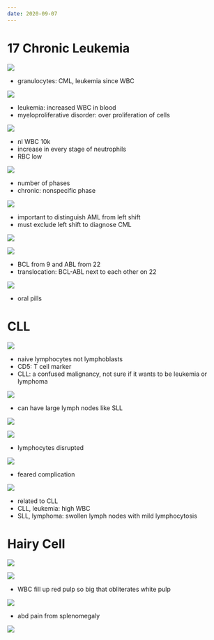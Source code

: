```yaml
---
date: 2020-09-07
---
```


# 17 Chronic Leukemia

<!-- CML pathogenesis, histology, symptoms.. -->

![](https://photos.thisispiggy.com/file/wikiFiles/XV1Bgit.jpg)

- granulocytes: CML, leukemia since WBC

![](https://photos.thisispiggy.com/file/wikiFiles/40mlYAf.jpg)

- leukemia: increased WBC in blood
- myeloproliferative disorder: over proliferation of cells

![](https://photos.thisispiggy.com/file/wikiFiles/plLX9DY.jpg)

- nl WBC 10k
- increase in every stage of neutrophils
- RBC low

![](https://photos.thisispiggy.com/file/wikiFiles/yqe1HV8.jpg)

- number of phases
- chronic: nonspecific phase

<!-- CML vs infection response.. -->

![](https://photos.thisispiggy.com/file/wikiFiles/VQRVJIY.jpg)

- important to distinguish AML from left shift
- must exclude left shift to diagnose CML

![](https://photos.thisispiggy.com/file/wikiFiles/79bFjl7.jpg)

<!-- CML gene mutation, treatment.. -->

![](https://photos.thisispiggy.com/file/wikiFiles/FHHFXEF.jpg)

- BCL from 9 and ABL from 22
- translocation: BCL-ABL next to each other on 22

![](https://photos.thisispiggy.com/file/wikiFiles/s4KFG8J.jpg)

- oral pills

# CLL

<!-- CLL pathogenesis, markers, age, symptoms, histology. Feared result.. -->

![](https://photos.thisispiggy.com/file/wikiFiles/0KAsnGN.jpg)

- naive lymphocytes not lymphoblasts
- CD5: T cell marker
- CLL: a confused malignancy, not sure if it wants to be leukemia or lymphoma

![](https://photos.thisispiggy.com/file/wikiFiles/Buo3apt.jpg)

- can have large lymph nodes like SLL

![](https://photos.thisispiggy.com/file/wikiFiles/GlgrjDs.jpg)

![](https://photos.thisispiggy.com/file/wikiFiles/Y3hClyT.jpg)

- lymphocytes disrupted

![](https://photos.thisispiggy.com/file/wikiFiles/VRblUTT.jpg)

- feared complication

<!-- SLL is.. -->

![](https://photos.thisispiggy.com/file/wikiFiles/Wk0YGee.jpg)

- related to CLL
- CLL, leukemia: high WBC
- SLL, lymphoma: swollen lymph nodes with mild lymphocytosis

# Hairy Cell

<!-- hairy cell leukemia marker, histology, symptoms, treatment.. -->

![](https://photos.thisispiggy.com/file/wikiFiles/3GmDTFh.jpg)

![](https://photos.thisispiggy.com/file/wikiFiles/hwPAYxh.jpg)

- WBC fill up red pulp so big that obliterates white pulp

![](https://photos.thisispiggy.com/file/wikiFiles/LO2Unts.jpg)

- abd pain from splenomegaly

![](https://photos.thisispiggy.com/file/wikiFiles/oQQSrMz.jpg)
